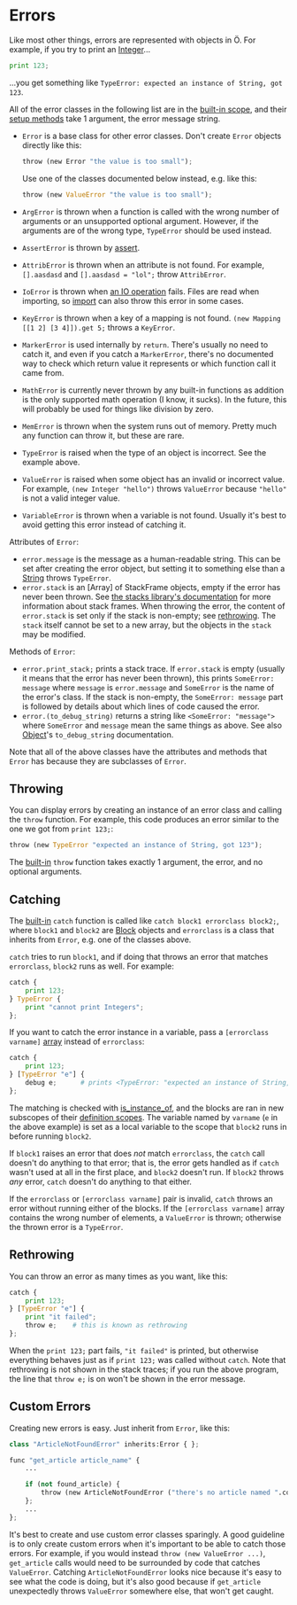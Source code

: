 # Errors

Like most other things, errors are represented with objects in Ö. For example,
if you try to print an [Integer](builtins.md#integer)...

```python
print 123;
```

...you get something like `TypeError: expected an instance of String, got 123`.

All of the error classes in the following list are in the [built-in scope], and
their [setup methods] take 1 argument, the error message string.

- `Error` is a base class for other error classes. Don't create `Error` objects
  directly like this:

  ```python
  throw (new Error "the value is too small");
  ```

  Use one of the classes documented below instead, e.g. like this:

  ```python
  throw (new ValueError "the value is too small");
  ```
- `ArgError` is thrown when a function is called with the wrong number of
  arguments or an unsupported optional argument. However, if the arguments are
  of the wrong type, `TypeError` should be used instead.
- `AssertError` is thrown by [assert](builtins.md#assert).
- `AttribError` is thrown when an attribute is not found. For example,
  `[].aasdasd` and `[].aasdasd = "lol";` throw `AttribError`.
- `IoError` is thrown when [an IO operation](std/io.ö) fails. Files are read
  when importing, so [import] can also throw this error in some cases.
- `KeyError` is thrown when a key of a mapping is not found.
  `(new Mapping [[1 2] [3 4]]).get 5;` throws a `KeyError`.
- `MarkerError` is used internally by `return`. There's usually no need to
  catch it, and even if you catch a `MarkerError`, there's no documented way to
  check which return value it represents or which function call it came from.
- `MathError` is currently never thrown by any built-in functions as addition
  is the only supported math operation (I know, it sucks). In the future, this
  will probably be used for things like division by zero.
- `MemError` is thrown when the system runs out of memory. Pretty much any
  function can throw it, but these are rare.
- `TypeError` is raised when the type of an object is incorrect. See the
  example above.
- `ValueError` is raised when some object has an invalid or incorrect value.
  For example, `(new Integer "hello")` throws `ValueError` because `"hello"` is
  not a valid integer value.
- `VariableError` is thrown when a variable is not found. Usually it's best to
  avoid getting this error instead of catching it.

Attributes of `Error`:
- `error.message` is the message as a human-readable string. This can be set
  after creating the error object, but setting it to something else than a
  [String](builtins.md#string) throws `TypeError`.
- `error.stack` is an [Array] of StackFrame objects, empty if the error has
  never been thrown. See [the stacks library's documentation](std/stacks.md)
  for more information about stack frames. When throwing the error, the content
  of `error.stack` is set only if the stack is non-empty; see
  [rethrowing](#rethrowing). The `stack` itself cannot be set to a new array,
  but the objects in the `stack` may be modified.

Methods of `Error`:
- `error.print_stack;` prints a stack trace. If `error.stack` is empty
  (usually it means that the error has never been thrown), this prints
  `SomeError: message` where `message` is `error.message` and `SomeError` is
  the name of the error's class. If the stack is non-empty, the
  `SomeError: message` part is followed by details about which lines of code
  caused the error.
- `error.(to_debug_string)` returns a string like `<SomeError: "message">`
  where `SomeError` and `message` mean the same things as above. See also
  [Object](builtins.md#object)'s `to_debug_string` documentation.

Note that all of the above classes have the attributes and methods that `Error`
has because they are subclasses of `Error`.


## Throwing

You can display errors by creating an instance of an error class and calling
the `throw` function. For example, this code produces an error similar to the
one we got from `print 123;`:

```python
throw (new TypeError "expected an instance of String, got 123");
```

The [built-in] `throw` function takes exactly 1 argument, the error, and no
optional arguments.


## Catching

The [built-in] `catch` function is called like
`catch block1 errorclass block2;`, where `block1` and `block2` are
[Block](builtins.ö#block) objects and `errorclass` is a class that inherits
from `Error`, e.g. one of the classes above.

`catch` tries to run `block1`, and if doing that throws an error that matches
`errorclass`, `block2` runs as well. For example:

```python
catch {
    print 123;
} TypeError {
    print "cannot print Integers";
};
```

If you want to catch the error instance in a variable, pass a
`[errorclass varname]` [array](builtins.md#array) instead of `errorclass`:

```python
catch {
    print 123;
} [TypeError "e"] {
    debug e;      # prints <TypeError: "expected an instance of String, got 123">
};
```

The matching is checked with [is_instance_of](builtins.md#is_instance_of), and
the blocks are ran in new subscopes of their
[definition scopes][definition scope]. The variable named by `varname` (`e` in
the above example) is set as a local variable to the scope that `block2` runs
in before running `block2`.

If `block1` raises an error that does *not* match `errorclass`, the `catch`
call doesn't do anything to that error; that is, the error gets handled as if
`catch` wasn't used at all in the first place, and `block2` doesn't run. If
`block2` throws *any* error, `catch` doesn't do anything to that either.

If the `errorclass` or `[errorclass varname]` pair is invalid, `catch` throws
an error without running either of the blocks. If the `[errorclass varname]`
array contains the wrong number of elements, a `ValueError` is thrown;
otherwise the thrown error is a `TypeError`.


## Rethrowing

You can throw an error as many times as you want, like this:

```python
catch {
    print 123;
} [TypeError "e"] {
    print "it failed";
    throw e;    # this is known as rethrowing
};
```

When the `print 123;` part fails, `"it failed"` is printed, but otherwise
everything behaves just as if `print 123;` was called without `catch`. Note
that rethrowing is not shown in the stack traces; if you run the above program,
the line that `throw e;` is on won't be shown in the error message.


## Custom Errors

Creating new errors is easy. Just inherit from `Error`, like this:

```python
class "ArticleNotFoundError" inherits:Error { };

func "get_article article_name" {
    ...

    if (not found_article) {
        throw (new ArticleNotFoundError ("there's no article named ".concat article_name));
    };
    ...
};
```

It's best to create and use custom error classes sparingly. A good guideline is
to only create custom errors when it's important to be able to catch those
errors. For example, if you would instead `throw (new ValueError ...)`,
`get_article` calls would need to be surrounded by code that catches
`ValueError`. Catching `ArticleNotFoundError` looks nice because it's easy to
see what the code is doing, but it's also good because if `get_article`
unexpectedly throws `ValueError` somewhere else, that won't get caught.


[built-in scope]: tutorial.md#scopes
[built-in]: tutorial.md#scopes
[definition scope]: tutorial.md#scopes
[setup methods]: tutorial.md#defining-classes
[import]: builtins.md#import
